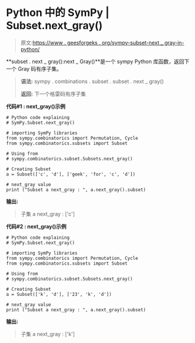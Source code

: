 # Python 中的 SymPy | Subset.next_gray()

> 原文:[https://www . geesforgeks . org/sympy-subset-next _ gray-in-python/](https://www.geeksforgeeks.org/sympy-subset-next_gray-in-python/)

**subset . next _ gray():next _ Gray()**是一个 sympy Python 库函数，返回下一个 Gray 码有序子集。

> **语法:**
> sympy . combinations . subset . subset . next _ gray()
> 
> **返回:**
> 下一个格雷码有序子集

**代码#1 : next_gray()示例**

```
# Python code explaining
# SymPy.Subset.next_gray()

# importing SymPy libraries
from sympy.combinatorics import Permutation, Cycle
from sympy.combinatorics.subsets import Subset

# Using from 
# sympy.combinatorics.subset.Subsets.next_gray()

# Creating Subset
a = Subset(['c', 'd'], ['geek', 'for', 'c', 'd'])

# next_gray value
print ("Subset a next_gray : ", a.next_gray().subset)
```

**输出:**

> 子集 a next_gray : ['c']

**代码#2 : next_gray()示例**

```
# Python code explaining
# SymPy.Subset.next_gray()

# importing SymPy libraries
from sympy.combinatorics import Permutation, Cycle
from sympy.combinatorics.subsets import Subset

# Using from 
# sympy.combinatorics.subset.Subsets.next_gray()

# Creating Subset
a = Subset(['k', 'd'], ['23', 'k', 'd'])

# next_gray value
print ("Subset a next_gray : ", a.next_gray().subset)
```

**输出:**

> 子集 a next_gray : ['k']
